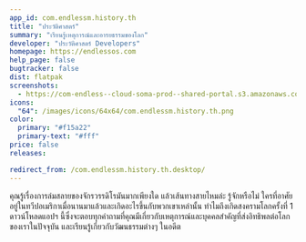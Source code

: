 ```yaml
---
app_id: com.endlessm.history.th
title: "ประวัติศาสตร์"
summary: "เรียนรู้เหตุการณ์และอารยธรรมของโลก"
developer: "ประวัติศาสตร์ Developers"
homepage: https://endlessos.com
help_page: false
bugtracker: false
dist: flatpak
screenshots:
  - https://com-endless--cloud-soma-prod--shared-portal.s3.amazonaws.com/apps.276.screenshots.79b87ce4-9011-47e2-af68-63548942d0e8_201810231939592828.png
icons:
  "64": /images/icons/64x64/com.endlessm.history.th.png
color:
  primary: "#f15a22"
  primary-text: "#fff"
price: false
releases:

redirect_from: /com.endlessm.history.th.desktop/
---
```


<p>คุณรู้เรื่องการล่มสลายของจักรวรรดิโรมันมากเพียงใด แล้วเส้นทางสายไหมล่ะ รู้จักหรือไม่ ใครที่อาศัยอยู่ในทวีปอเมริกาเมื่อนานมาแล้วและเกิดอะไรขึ้นกับพวกเขาเหล่านั้น ทำไมถึงเกิดสงครามโลกครั้งที่ 1 ดาวน์โหลดแอปฯ นี้ซึ่งจะตอบทุกคำถามที่คุณมีเกี่ยวกับเหตุการณ์และบุคคลสำคัญที่ส่งอิทธิพลต่อโลกของเราในปัจจุบัน และเรียนรู้เกี่ยวกับวัฒนธรรมต่างๆ ในอดีต</p>